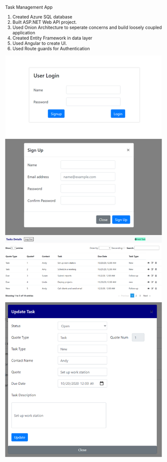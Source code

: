 Task Management App

1. Created Azure SQL database
2. Built ASP.NET Web API project.
3. Used Onion Architecture to seperate concerns and build loosely coupled application
4. Created Entity Framework in data layer
5. Used Angular to create UI.
6. Used Route guards for Authentication

![alt text](https://github.com/sshang1995/OnionArchitecture/blob/main/login.PNG)
![alt text](https://github.com/sshang1995/OnionArchitecture/blob/main/Signup.PNG)
![alt text](https://github.com/sshang1995/OnionArchitecture/blob/main/Tasks.PNG)
![alt text](https://github.com/sshang1995/OnionArchitecture/blob/main/Update.PNG)
